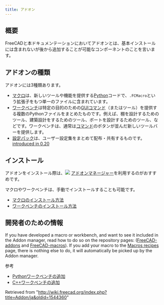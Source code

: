 ```yaml
---
title: アドオン
---
```

## 概要

FreeCADと本ドキュメンテーションにおいてアドオンとは、基本インストールには含まれないが後から追加することが可能なコンポーネントのことを言います。

## アドオンの種類

アドオンには3種類あります。

* [マクロ](/Macros/ja "Macros/ja")は、新しいツールや機能を提供する[Python](/Python/ja "Python/ja")コードで、`.FCMacro`という拡張子をもつ単一のファイルに含まれています。
* [ワークベンチ](/External_workbenches/ja "External workbenches/ja")は特定の目的のための[GUIコマンド](/Gui_Command/ja "Gui Command/ja")（またはツール）を提供する複数のPythonファイルをまとめたものです。例えば、棚を設計するためのツール、建築設計をするためのツール、ボートを設計するためのツール、などです。ワークベンチは、通常は[コマンド](/index.php?title=Gui_command/ja&action=edit&redlink=1 "Gui command/ja (page does not exist)")のボタンが並んだ新しいツールバーを提供します。
* [設定パック](/Preference_Packs/ja "Preference Packs/ja")は、ユーザー設定集をまとめて配布・共有するものです。[introduced in 0.20](/Release_notes_0.20 "Release notes 0.20")

## インストール

アドオンをインストール際は、![](/images/Std_AddonMgr.svg) [アドオンマネージャー](/Std_AddonMgr/ja "Std AddonMgr/ja")を利用するのがおすすめです。

マクロやワークベンチは、手動でインストールすることも可能です。

* [マクロのインストール方法](/How_to_install_macros/ja "How to install macros/ja")
* [ワークベンチのインストール方法](/Installing_more_workbenches/ja "Installing more workbenches/ja")

## 開発者のための情報

If you have developed a macro or workbench, and want to see it included in the Addon manager, read how to do so on the repository pages: ([FreeCAD-addons](https://github.com/FreeCAD/FreeCAD-addons/) and [FreeCAD-macros](https://github.com/FreeCAD/FreeCAD-macros/)). If you add your macro to the [Macros recipes](/Macros_recipes "Macros recipes") page, there is nothing else to do, it will automatically be picked up by the Addon manager.

参考

* [Pythonワークベンチの追加](/Workbench_creation/ja#Distribution "Workbench creation/ja")
* [C++ワークベンチの追加](/Workbench_creation/ja#Distribution_2 "Workbench creation/ja")

Retrieved from "<http://wiki.freecad.org/index.php?title=Addon/ja&oldid=1544360>"